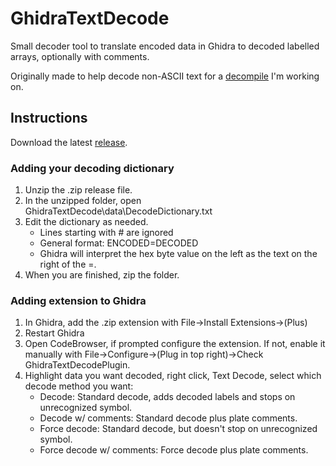 # GhidraTextDecode
Small decoder tool to translate encoded data in Ghidra to decoded labelled arrays, optionally with comments.

Originally made to help decode non-ASCII text for a <a href="https://github.com/GrasonHumphrey/Earthbound-Zero-Decomp">decompile</a> I'm working on.

## Instructions
Download the latest <a href="https://github.com/GrasonHumphrey/GhidraTextDecode/tree/master/Releases">release</a>.

### Adding your decoding dictionary
1. Unzip the .zip release file.
2. In the unzipped folder, open GhidraTextDecode\data\DecodeDictionary.txt
3. Edit the dictionary as needed.
    - Lines starting with # are ignored
    - General format: ENCODED=DECODED
    - Ghidra will interpret the hex byte value on the left as the text on the right of the =.
4. When you are finished, zip the folder.

### Adding extension to Ghidra
1. In Ghidra, add the .zip extension with File->Install Extensions->(Plus)
2. Restart Ghidra
3. Open CodeBrowser, if prompted configure the extension.  If not, enable it manually with File->Configure->(Plug in top right)->Check GhidraTextDecodePlugin.
4. Highlight data you want decoded, right click, Text Decode, select which decode method you want:
    - Decode: Standard decode, adds decoded labels and stops on unrecognized symbol.
    - Decode w/ comments: Standard decode plus plate comments.
    - Force decode: Standard decode, but doesn't stop on unrecognized symbol.
    - Force decode w/ comments: Force decode plus plate comments.